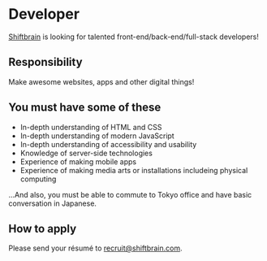# Developer

[Shiftbrain](http://www.shiftbrain.com/) is looking for talented front-end/back-end/full-stack developers!

## Responsibility

Make awesome websites, apps and other digital things!

## You must have some of these

- In-depth understanding of HTML and CSS
- In-depth understanding of modern JavaScript
- In-depth understanding of accessibility and usability
- Knowledge of server-side technologies
- Experience of making mobile apps
- Experience of making media arts or installations includeing physical computing

…And also, you must be able to commute to Tokyo office and have basic conversation in Japanese.

## How to apply

Please send your résumé to [recruit@shiftbrain.com](mailto:recruit@shiftbrain.com).
